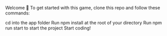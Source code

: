 Welcome 👋
To get started with this game, clone this repo and follow these commands:

cd into the app folder
Run npm install at the root of your directory
Run npm run start to start the project
Start coding!
